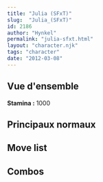 ```yaml
---
title: "Julia (SFxT)"
slug:  "Julia_(SFxT)"
id: 2186
author: "Hynkel"
permalink: "julia-sfxt.html"
layout: "character.njk"
tags: "character"
date: "2012-03-08"
---
```




## Vue d'ensemble

**Stamina :** 1000

## Principaux normaux

## Move list

## Combos
